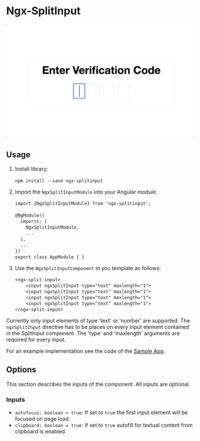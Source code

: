 # Ngx-SplitInput
![](readme/splitInputDemo.gif)

## Usage
1) Install library:

    `npm install --save ngx-splitinput`

2) Import the `NgxSplitInputModule` into your Angular module:

    ```
    import {NgxSplitInputModule} from 'ngx-splitinput';
    
    @NgModule({
      imports: [
        NgxSplitInputModule,
        ...
      ],
      ...
    })
    export class AppModule { }
    ```

3) Use the `NgxSplitInputComponent` in you template as follows:

    ```
    <ngx-split-input>
        <input ngxSplitInput type="text" maxlength="1">
        <input ngxSplitInput type="text" maxlength="1">
        <input ngxSplitInput type="text" maxlength="1">
        <input ngxSplitInput type="text" maxlength="1">
    </ngx-split-input>
    ```

Currently only input elements of type 'text' or 'number' are supported. The `ngxSplitInput` directive has to be places on every input element contained in the SplitInput component. The 'type' and 'maxlength' arguments are required for every input.

For an example implementation see the code of the [Sample App](https://github.com/maxkolb/ngx-splitinput/tree/master/apps/split-input-sample).

## Options
This section describes the inputs of the component. All inputs are optional.

### Inputs
* `autofocus: boolean = true`: If set to `true` the first input element will be focused on page load.
* `clipboard: boolean = true`: If set to `true` autofill for textual content from clipboard is enabled.
